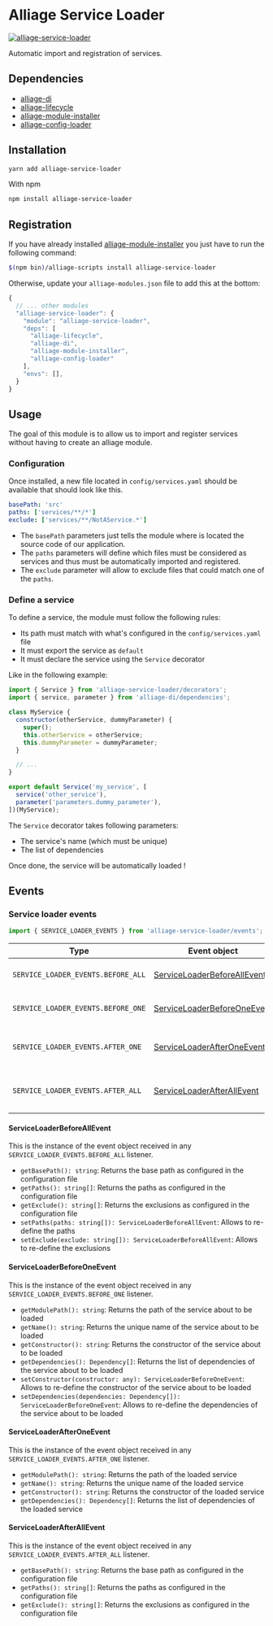# Alliage Service Loader

[![alliage-service-loader](https://img.shields.io/npm/v/alliage-service-loader/latest?color=%2300CC00&label=alliage-service-loader%40latest)](https://www.npmjs.com/package/alliage-service-loader)

Automatic import and registration of services.

## Dependencies

- [alliage-di](../dependency-injection)
- [alliage-lifecycle](../lifecycle)
- [alliage-module-installer](../module-installer)
- [alliage-config-loader](../configuration-loader)

## Installation

```bash
yarn add alliage-service-loader
```

With npm

```bash
npm install alliage-service-loader
```

## Registration

If you have already installed [alliage-module-installer](../module-installer) you just have to run the following command:

```bash
$(npm bin)/alliage-scripts install alliage-service-loader
```

Otherwise, update your `alliage-modules.json` file to add this at the bottom:

```js
{
  // ... other modules
  "alliage-service-loader": {
    "module": "alliage-service-loader",
    "deps": [
      "alliage-lifecycle",
      "alliage-di",
      "alliage-module-installer",
      "alliage-config-loader"
    ],
    "envs": [],
  }
}
```

## Usage

The goal of this module is to allow us to import and register services without having to create an alliage module.

### Configuration

Once installed, a new file located in `config/services.yaml` should be available that should look like this.

```yaml
basePath: 'src'
paths: ['services/**/*']
exclude: ['services/**/NotAService.*']
```

- The `basePath` parameters just tells the module where is located the source code of our application.
- The `paths` parameters will define which files must be considered as services and thus must be automatically imported and registered.
- The `exclude` parameter will allow to exclude files that could match one of the `paths`.

### Define a service

To define a service, the module must follow the following rules:

- Its path must match with what's configured in the `config/services.yaml` file
- It must export the service as `default`
- It must declare the service using the `Service` decorator

Like in the following example:

```js
import { Service } from 'alliage-service-loader/decorators';
import { service, parameter } from 'alliage-di/dependencies';

class MyService {
  constructor(otherService, dummyParameter) {
    super();
    this.otherService = otherService;
    this.dummyParameter = dummyParameter;
  }

  // ...
}

export default Service('my_service', [
  service('other_service'),
  parameter('parameters.dummy_parameter'),
])(MyService);
```

The `Service` decorator takes following parameters:

- The service's name (which must be unique)
- The list of dependencies

Once done, the service will be automatically loaded !

## Events

### Service loader events

```js
import { SERVICE_LOADER_EVENTS } from 'alliage-service-loader/events';
```

| Type                               | Event object                                                | Description                      |
| ---------------------------------- | ----------------------------------------------------------- | -------------------------------- |
| `SERVICE_LOADER_EVENTS.BEFORE_ALL` | [ServiceLoaderBeforeAllEvent](#serviceloaderbeforeallevent) | Before loading all services      |
| `SERVICE_LOADER_EVENTS.BEFORE_ONE` | [ServiceLoaderBeforeOneEvent](#serviceloaderbeforeoneevent) | Before loading one service       |
| `SERVICE_LOADER_EVENTS.AFTER_ONE`  | [ServiceLoaderAfterOneEvent](#serviceloaderafteroneevent)   | After having loaded on service   |
| `SERVICE_LOADER_EVENTS.AFTER_ALL`  | [ServiceLoaderAfterAllEvent](#serviceloaderafterallevent)   | After having loaded all services |

#### ServiceLoaderBeforeAllEvent

This is the instance of the event object received in any `SERVICE_LOADER_EVENTS.BEFORE_ALL` listener.

- `getBasePath(): string`: Returns the base path as configured in the configuration file
- `getPaths(): string[]`: Returns the paths as configured in the configuration file
- `getExclude(): string[]`: Returns the exclusions as configured in the configuration file
- `setPaths(paths: string[]): ServiceLoaderBeforeAllEvent`: Allows to re-define the paths
- `setExclude(exclude: string[]): ServiceLoaderBeforeAllEvent`: Allows to re-define the exclusions

#### ServiceLoaderBeforeOneEvent

This is the instance of the event object received in any `SERVICE_LOADER_EVENTS.BEFORE_ONE` listener.

- `getModulePath(): string`: Returns the path of the service about to be loaded
- `getName(): string`: Returns the unique name of the service about to be loaded
- `getConstructor(): string`: Returns the constructor of the service about to be loaded
- `getDependencies(): Dependency[]`: Returns the list of dependencies of the service about to be loaded
- `setConstructor(constructor: any): ServiceLoaderBeforeOneEvent`: Allows to re-define the constructor of the service about to be loaded
- `setDependencies(dependencies: Dependency[]): ServiceLoaderBeforeOneEvent`: Allows to re-define the dependencies of the service about to be loaded

#### ServiceLoaderAfterOneEvent

This is the instance of the event object received in any `SERVICE_LOADER_EVENTS.AFTER_ONE` listener.

- `getModulePath(): string`: Returns the path of the loaded service
- `getName(): string`: Returns the unique name of the loaded service
- `getConstructor(): string`: Returns the constructor of the loaded service
- `getDependencies(): Dependency[]`: Returns the list of dependencies of the loaded service

#### ServiceLoaderAfterAllEvent

This is the instance of the event object received in any `SERVICE_LOADER_EVENTS.AFTER_ALL` listener.

- `getBasePath(): string`: Returns the base path as configured in the configuration file
- `getPaths(): string[]`: Returns the paths as configured in the configuration file
- `getExclude(): string[]`: Returns the exclusions as configured in the configuration file
